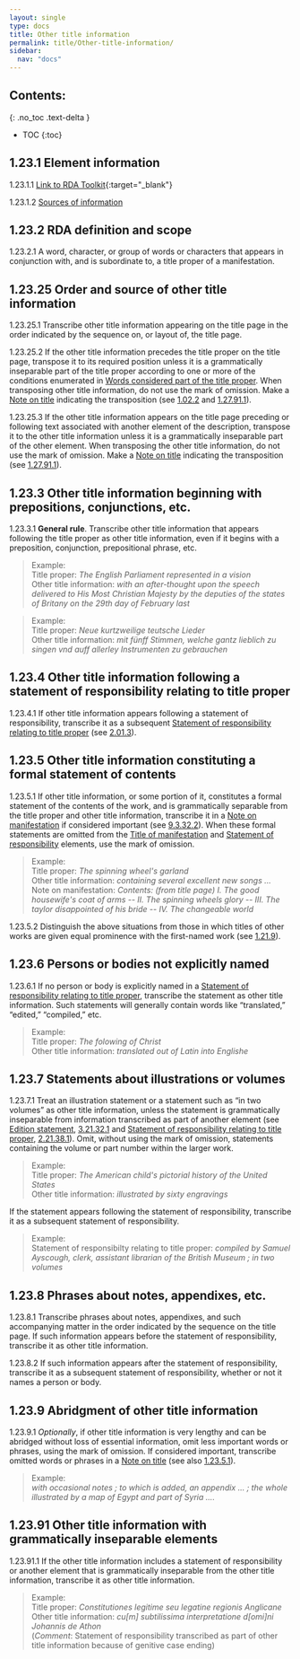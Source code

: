 ```yaml
---
layout: single
type: docs
title: Other title information
permalink: title/Other-title-information/
sidebar:
  nav: "docs"
---
```


## Contents:
{: .no_toc .text-delta }

- TOC
{:toc}

## 1.23.1 Element information

<a name="1.23.1.1">1.23.1.1</a> [Link to RDA Toolkit](https://beta.rdatoolkit.org/Content?externalId=en-US_ala-d12e7ee9-4a94-3ea6-8bb5-5e3ec97a91e9){:target="_blank"}

<a name="1.23.1.2">1.23.1.2</a> [Sources of information](/DCRMR/title/)

## 1.23.2 RDA definition and scope

<a name="1.23.2.1">1.23.2.1</a> A word, character, or group of words or characters that appears in conjunction with, and is subordinate to, a title proper of a manifestation.

## 1.23.25 Order and source of other title information

<a name="1.23.25.1">1.23.25.1</a> Transcribe other title information appearing on the title page in the order indicated by the sequence on, or layout of, the title page.

<a name="1.23.25.2">1.23.25.2</a> If the other title information precedes the title proper on the title page, transpose it to its required position unless it is a grammatically inseparable part of the title proper according to one or more of the conditions enumerated in [Words considered part of the title proper](/DCRMR/title/Title-proper/#1213-words-considered-part-of-the-title-proper). When transposing other title information, do not use the mark of omission. Make a [Note on title](/DCRMR/title/Note-on-title/) indicating the transposition (see [1.02.2](/DCRMR/title/#1.02.2) and [1.27.91.1](/DCRMR/title/Note-on-title/#1.27.91.1)).

<a name="1.23.25.3">1.23.25.3</a> If the other title information appears on the title page preceding or following text associated with another element of the description, transpose it to the other title information unless it is a grammatically inseparable part of the other element. When transposing the other title information, do not use the mark of omission. Make a [Note on title](/DCRMR/title/Note-on-title/) indicating the transposition (see [1.27.91.1](/DCRMR/title/Note-on-title/#1.27.91.1)).

## 1.23.3 Other title information beginning with prepositions, conjunctions, etc.

<a name="1.23.3.1">1.23.3.1</a> **General rule**. Transcribe other title information that appears following the title proper as other title information, even if it begins with a preposition, conjunction, prepositional phrase, etc.

>Example:  
>Title proper: <CITE>The English Parliament represented in a vision</CITE>  
>Other title information: <CITE>with an after-thought upon the speech delivered to His Most Christian Majesty by the deputies of the states of Britany on the 29th day of February last </CITE>  

>Example:  
>Title proper: <CITE>Neue kurtzweilige teutsche Lieder </CITE>  
>Other title information: <CITE> mit fünff Stimmen, welche gantz lieblich zu singen vnd auff allerley Instrumenten zu gebrauchen</CITE>  

## 1.23.4 Other title information following a statement of responsibility relating to title proper

<a name="1.23.4.1">1.23.4.1</a> If other title information appears following a statement of responsibility, transcribe it as a subsequent [Statement of responsibility relating to title proper](/DCRMR/sor/Statement-of-responsibility-relating-to-title-proper/) (see [2.01.3](/DCRMR/sor/#2013-form-and-order-of-information)).

## 1.23.5 Other title information constituting a formal statement of contents

<a name="1.23.5.1">1.23.5.1</a> If other title information, or some portion of it, constitutes a formal statement of the contents of the work, and is grammatically separable from the title proper and other title information, transcribe it in a [Note on manifestation](/DCRMR/additional-notes/Note-on-manifestation/) if considered important (see [9.3.32.2](/DCRMR/additional-notes/Note-on-manifestation/#9.3.32.2)). When these formal statements are omitted from the [Title of manifestation](/DCRMR/title/Title-of-manifestation/) and [Statement of responsibility](/DCRMR/sor/) elements, use the mark of omission.

>Example:  
>Title proper: <CITE>The spinning wheel's garland </CITE>   
>Other title information: <CITE>containing several excellent new songs ...</CITE>  
>Note on manifestation:  <CITE>Contents: (from title page) I. The good housewife's coat of arms -- II. The spinning wheels glory -- III. The taylor disappointed of his bride -- IV. The changeable world</CITE>  

<a name="1.23.5.2">1.23.5.2</a> Distinguish the above situations from those in which titles of other works are given equal prominence with the first-named work (see [1.21.9](/DCRMR/title/Title-proper/#1219-two-or-more-expressions-named-on-the-preferred-source-of-information)).

## 1.23.6 Persons or bodies not explicitly named

<a name="1.23.6.1">1.23.6.1</a> If no person or body is explicitly named in a [Statement of responsibility relating to title proper](/DCRMR/sor/Statement-of-responsibility-relating-to-title-proper/), transcribe the statement as other title information. Such statements will generally contain words like “translated,” “edited,” “compiled,” etc.

>Example:  
>Title proper: <CITE>The folowing of Christ</CITE>  
>Other title information: <CITE>translated out of Latin into Englishe</CITE>

## 1.23.7 Statements about illustrations or volumes

<a name="1.23.7.1">1.23.7.1</a> Treat an illustration statement or a statement such as “in two volumes” as other title information, unless the statement is grammatically inseparable from information transcribed as part of another element (see [Edition statement](/DCRMR/edition/Edition-statement/), [3.21.32.1](/DCRMR/edition/Edition-statement/#3.21.32.1) and [Statement of responsibility relating to title proper](/DCRMR/sor/Statement-of-responsibility-relating-to-title-proper/), [2.21.38.1](/DCRMR/sor/Statement-of-responsibility-relating-to-title-proper/#2.21.38.1)). Omit, without using the mark of omission, statements containing the volume or part number within the larger work. 

>Example:  
>Title proper: <CITE>The American child's pictorial history of the United States</CITE>  
>Other title information: <CITE>illustrated by sixty engravings</CITE>  

If the statement appears following the statement of responsibility, transcribe it as a subsequent statement of responsibility.

>Example:  
>Statement of responsibilty relating to title proper: <CITE>compiled by Samuel Ayscough, clerk, assistant librarian of the British Museum ; in two volumes</CITE>

## 1.23.8 Phrases about notes, appendixes, etc.

<a name="1.23.8.1">1.23.8.1</a> Transcribe phrases about notes, appendixes, and such accompanying matter in the order indicated by the sequence on the title page. If such information appears before the statement of responsibility, transcribe it as other title information.

<a name="1.23.8.2">1.23.8.2</a> If such information appears after the statement of responsibility, transcribe it as a subsequent statement of responsibility, whether or not it names a person or body.

## 1.23.9 Abridgment of other title information

<a name="1.23.9.1">1.23.9.1</a> *Optionally*, if other title information is very lengthy and can be abridged without loss of essential information, omit less important words or phrases, using the mark of omission. If considered important, transcribe omitted words or phrases in a [Note on title](/DCRMR/title/Note-on-title/) (see also [1.23.5.1](/DCRMR/title/Other-title-information/#1.23.5.1)).

>Example:  
><CITE>with occasional notes ; to which is added, an appendix ... ; the whole illustrated by a map of Egypt and part of Syria ....</CITE>

## 1.23.91 Other title information with grammatically inseparable elements

<a name="1.23.91.1">1.23.91.1</a> If the other title information includes a statement of responsibility or another element that is grammatically inseparable from the other title information, transcribe it as other title information.

>Example:  
>Title proper: <CITE>Constitutiones legitime seu legatine regionis Anglicane</CITE>  
>Other title information: <CITE>cu[m] subtilissima interpretatione d[omi]ni Johannis de Athon</CITE>  
>(*Comment*: Statement of responsibility transcribed as part of other title information because of genitive case ending)
